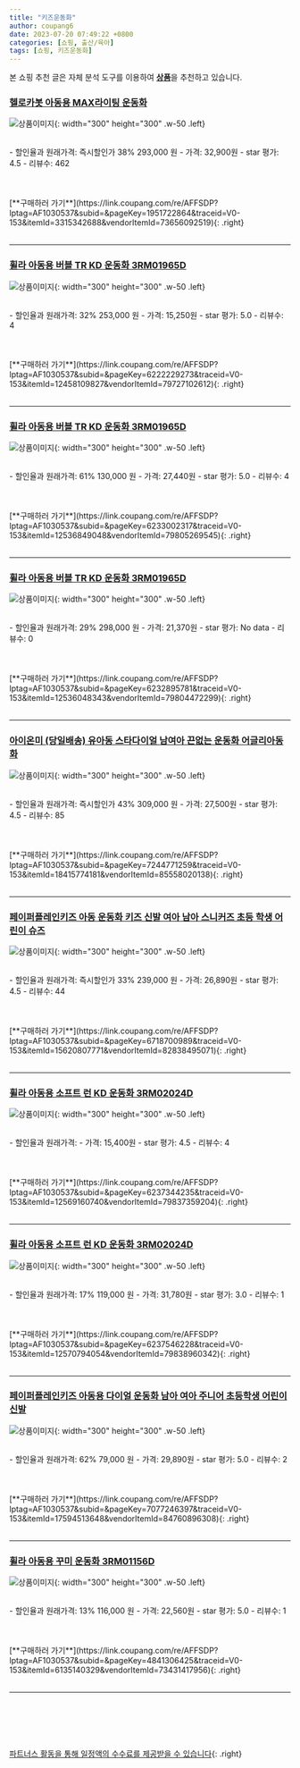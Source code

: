 ```yaml
---
title: "키즈운동화"
author: coupang6
date: 2023-07-20 07:49:22 +0800
categories: [쇼핑, 출산/육아]
tags: [쇼핑, 키즈운동화]
---
```


본 쇼핑 추천 글은 자체 분석 도구를 이용하여 [**상품**](https://link.coupang.com/a/bao1ui)을 추천하고 있습니다.

### [헬로카봇 아동용 MAX라이팅 운동화](https://link.coupang.com/re/AFFSDP?lptag=AF1030537&subid=&pageKey=1951722864&traceid=V0-153&itemId=3315342688&vendorItemId=73656092519)

![상품이미지](https://thumbnail7.coupangcdn.com/thumbnails/remote/230x230ex/image/vendor_inventory/b758/56adb0e070ddc61174b79c57ae24194797514d60f5f4b73aa4dc89c90a5d.jpg){: width="300" height="300" .w-50 .left}


<br>
- 할인율과 원래가격: 즉시할인가 38%  293,000   원
- 가격: 32,900원
- star 평가: 4.5
- 리뷰수: 462
<br>
<br>
<br>
<br>
[**구매하러 가기**](https://link.coupang.com/re/AFFSDP?lptag=AF1030537&subid=&pageKey=1951722864&traceid=V0-153&itemId=3315342688&vendorItemId=73656092519){: .right}
<br>
<br>

---

### [휠라 아동용 버블 TR KD 운동화 3RM01965D](https://link.coupang.com/re/AFFSDP?lptag=AF1030537&subid=&pageKey=6222229273&traceid=V0-153&itemId=12458109827&vendorItemId=79727102612)

![상품이미지](https://thumbnail9.coupangcdn.com/thumbnails/remote/230x230ex/image/rs_quotation_api/ucvpbpdh/1d4d7a2ab06246e8880680ab72085229.jpg){: width="300" height="300" .w-50 .left}


<br>
- 할인율과 원래가격: 32%  253,000   원
- 가격: 15,250원
- star 평가: 5.0
- 리뷰수: 4
<br>
<br>
<br>
<br>
[**구매하러 가기**](https://link.coupang.com/re/AFFSDP?lptag=AF1030537&subid=&pageKey=6222229273&traceid=V0-153&itemId=12458109827&vendorItemId=79727102612){: .right}
<br>
<br>

---

### [휠라 아동용 버블 TR KD 운동화 3RM01965D](https://link.coupang.com/re/AFFSDP?lptag=AF1030537&subid=&pageKey=6233002317&traceid=V0-153&itemId=12536849048&vendorItemId=79805269545)

![상품이미지](https://thumbnail7.coupangcdn.com/thumbnails/remote/230x230ex/image/rs_quotation_api/nxcywaza/e326cc11c4904a0a881e9b6a258928af.jpg){: width="300" height="300" .w-50 .left}


<br>
- 할인율과 원래가격: 61%  130,000   원
- 가격: 27,440원
- star 평가: 5.0
- 리뷰수: 4
<br>
<br>
<br>
<br>
[**구매하러 가기**](https://link.coupang.com/re/AFFSDP?lptag=AF1030537&subid=&pageKey=6233002317&traceid=V0-153&itemId=12536849048&vendorItemId=79805269545){: .right}
<br>
<br>

---

### [휠라 아동용 버블 TR KD 운동화 3RM01965D](https://link.coupang.com/re/AFFSDP?lptag=AF1030537&subid=&pageKey=6232895781&traceid=V0-153&itemId=12536048343&vendorItemId=79804472299)

![상품이미지](https://thumbnail9.coupangcdn.com/thumbnails/remote/230x230ex/image/rs_quotation_api/spyawjea/4c302a22823b4eac992e203b7be37df2.jpg){: width="300" height="300" .w-50 .left}


<br>
- 할인율과 원래가격: 29%  298,000   원
- 가격: 21,370원
- star 평가: No data
- 리뷰수: 0
<br>
<br>
<br>
<br>
[**구매하러 가기**](https://link.coupang.com/re/AFFSDP?lptag=AF1030537&subid=&pageKey=6232895781&traceid=V0-153&itemId=12536048343&vendorItemId=79804472299){: .right}
<br>
<br>

---

### [아이온미 (당일배송) 유아동 스타다이얼 남여아 끈없는 운동화 어글리아동화](https://link.coupang.com/re/AFFSDP?lptag=AF1030537&subid=&pageKey=7244771259&traceid=V0-153&itemId=18415774181&vendorItemId=85558020138)

![상품이미지](https://thumbnail9.coupangcdn.com/thumbnails/remote/230x230ex/image/vendor_inventory/23bf/79f60c0f42a84df2402258105186b32b0a6d45a5c2e7e2f18dafa612acd7.jpg){: width="300" height="300" .w-50 .left}


<br>
- 할인율과 원래가격: 즉시할인가 43%  309,000   원
- 가격: 27,500원
- star 평가: 4.5
- 리뷰수: 85
<br>
<br>
<br>
<br>
[**구매하러 가기**](https://link.coupang.com/re/AFFSDP?lptag=AF1030537&subid=&pageKey=7244771259&traceid=V0-153&itemId=18415774181&vendorItemId=85558020138){: .right}
<br>
<br>

---

### [페이퍼플레인키즈 아동 운동화 키즈 신발 여아 남아 스니커즈 초등 학생 어린이 슈즈](https://link.coupang.com/re/AFFSDP?lptag=AF1030537&subid=&pageKey=6718700989&traceid=V0-153&itemId=15620807771&vendorItemId=82838495071)

![상품이미지](https://thumbnail9.coupangcdn.com/thumbnails/remote/230x230ex/image/vendor_inventory/f710/555042a370b12ae6799692ca2e2f333b01bd721a23db39c3e4e26ed32281.jpg){: width="300" height="300" .w-50 .left}


<br>
- 할인율과 원래가격: 즉시할인가 33%  239,000   원
- 가격: 26,890원
- star 평가: 4.5
- 리뷰수: 44
<br>
<br>
<br>
<br>
[**구매하러 가기**](https://link.coupang.com/re/AFFSDP?lptag=AF1030537&subid=&pageKey=6718700989&traceid=V0-153&itemId=15620807771&vendorItemId=82838495071){: .right}
<br>
<br>

---

### [휠라 아동용 소프트 런 KD 운동화 3RM02024D](https://link.coupang.com/re/AFFSDP?lptag=AF1030537&subid=&pageKey=6237344235&traceid=V0-153&itemId=12569160740&vendorItemId=79837359204)

![상품이미지](https://thumbnail6.coupangcdn.com/thumbnails/remote/230x230ex/image/retail/images/2021/12/15/13/9/c949a19e-d3b8-47e2-a68a-2be324aa58b9.jpg){: width="300" height="300" .w-50 .left}


<br>
- 할인율과 원래가격: 
- 가격: 15,400원
- star 평가: 4.5
- 리뷰수: 4
<br>
<br>
<br>
<br>
[**구매하러 가기**](https://link.coupang.com/re/AFFSDP?lptag=AF1030537&subid=&pageKey=6237344235&traceid=V0-153&itemId=12569160740&vendorItemId=79837359204){: .right}
<br>
<br>

---

### [휠라 아동용 소프트 런 KD 운동화 3RM02024D](https://link.coupang.com/re/AFFSDP?lptag=AF1030537&subid=&pageKey=6237546228&traceid=V0-153&itemId=12570794054&vendorItemId=79838960342)

![상품이미지](https://thumbnail10.coupangcdn.com/thumbnails/remote/230x230ex/image/rs_quotation_api/pcpdqmwv/257e7bf6b90249f3b99ac0f3d8ce7731.jpg){: width="300" height="300" .w-50 .left}


<br>
- 할인율과 원래가격: 17%  119,000   원
- 가격: 31,780원
- star 평가: 3.0
- 리뷰수: 1
<br>
<br>
<br>
<br>
[**구매하러 가기**](https://link.coupang.com/re/AFFSDP?lptag=AF1030537&subid=&pageKey=6237546228&traceid=V0-153&itemId=12570794054&vendorItemId=79838960342){: .right}
<br>
<br>

---

### [페이퍼플레인키즈 아동용 다이얼 운동화 남아 여아 주니어 초등학생 어린이 신발](https://link.coupang.com/re/AFFSDP?lptag=AF1030537&subid=&pageKey=7077246397&traceid=V0-153&itemId=17594513648&vendorItemId=84760896308)

![상품이미지](https://thumbnail7.coupangcdn.com/thumbnails/remote/230x230ex/image/vendor_inventory/190a/9b6eeb4b6d4cf6abe2a4a9f8b72387fce9e0f460b28c4033f7d3710bdccb.jpg){: width="300" height="300" .w-50 .left}


<br>
- 할인율과 원래가격: 62%  79,000   원
- 가격: 29,890원
- star 평가: 5.0
- 리뷰수: 2
<br>
<br>
<br>
<br>
[**구매하러 가기**](https://link.coupang.com/re/AFFSDP?lptag=AF1030537&subid=&pageKey=7077246397&traceid=V0-153&itemId=17594513648&vendorItemId=84760896308){: .right}
<br>
<br>

---

### [휠라 아동용 꾸미 운동화 3RM01156D](https://link.coupang.com/re/AFFSDP?lptag=AF1030537&subid=&pageKey=4841306425&traceid=V0-153&itemId=6135140329&vendorItemId=73431417956)

![상품이미지](https://thumbnail9.coupangcdn.com/thumbnails/remote/230x230ex/image/rs_quotation_api/2ftcfvoh/26477f4f9935448baf73e5266240b0d8.jpg){: width="300" height="300" .w-50 .left}


<br>
- 할인율과 원래가격: 13%  116,000   원
- 가격: 22,560원
- star 평가: 5.0
- 리뷰수: 1
<br>
<br>
<br>
<br>
[**구매하러 가기**](https://link.coupang.com/re/AFFSDP?lptag=AF1030537&subid=&pageKey=4841306425&traceid=V0-153&itemId=6135140329&vendorItemId=73431417956){: .right}
<br>
<br>

---
<br><br><br><br><br> [파트너스 활동을 통해 일정액의 수수료를 제공받을 수 있습니다](https://link.coupang.com/a/bao1ui){: .right}
